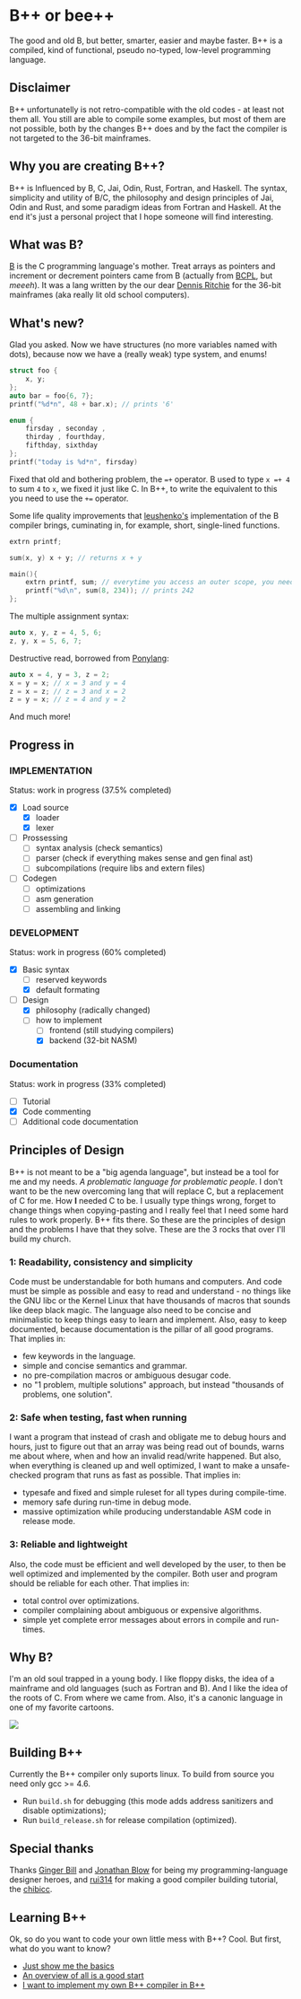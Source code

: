 # B++ or bee++
The good and old B, but better, smarter, easier and maybe faster. B++ is a compiled, kind of functional, pseudo no-typed, low-level programming language.

## Disclaimer
B++ unfortunatelly is not retro-compatible with the old codes - at least not them all. You still are able to compile some examples, but most of them are not possible, both by the changes B++ does and by the fact the compiler is not targeted to the 36-bit mainframes. 

## Why you are creating B++?
B++ is Influenced by B, C, Jai, Odin, Rust, Fortran, and Haskell. The syntax, simplicity and utility of B/C, the philosophy and design principles of Jai, Odin and Rust, and some paradigm ideas from Fortran and Haskell. At the end it's just a personal project that I hope someone will find interesting.

## What was B?
[B](https://en.wikipedia.org/wiki/B_(programming_language)) is the C programming language's mother. Treat arrays as pointers and increment or decrement pointers came from B (actually from [BCPL](https://en.m.wikipedia.org/wiki/BCPL), but _meeeh_). It was a lang written by the our dear [Dennis Ritchie](https://en.wikipedia.org/wiki/Dennis_Ritchie) for the 36-bit mainframes (aka really lit old school computers).

## What's new?
Glad you asked. Now we have structures (no more variables named with dots), because now we have a (really weak) type system, and enums!
```c
struct foo {
    x, y;
};
auto bar = foo{6, 7};
printf("%d*n", 48 + bar.x); // prints '6'

enum {
    firsday , seconday ,
    thirday , fourthday,
    fifthday, sixthday
};
printf("today is %d*n", firsday)
```

Fixed that old and bothering problem, the `=+` operator. B used to type `x =+ 4` to sum `4` to `x`, we fixed it just like C. In B++, to write the equivalent to this you need to use the `+=` operator.

Some life quality improvements that [leushenko's](https://github.com/Leushenko/ybc) implementation of the B compiler brings, cuminating in, for example, short, single-lined functions.
```c
extrn printf;

sum(x, y) x + y; // returns x + y

main(){
    extrn printf, sum; // everytime you access an outer scope, you need to use extrn
    printf("%d\n", sum(8, 234)); // prints 242
};
```

The multiple assignment syntax:
```c
auto x, y, z = 4, 5, 6;
z, y, x = 5, 6, 7;
```

Destructive read, borrowed from [Ponylang](https://github.com/ponylang/ponyc):
```c
auto x = 4, y = 3, z = 2;
x = y = x; // x = 3 and y = 4
z = x = z; // z = 3 and x = 2
z = y = x; // z = 4 and y = 2
```

And much more!

## Progress in
### IMPLEMENTATION
Status: work in progress (37.5% completed)
- [x] Load source
    - [x] loader
    - [x] lexer
- [ ] Prossessing
    - [ ] syntax analysis (check semantics)
    - [ ] parser (check if everything makes sense and gen final ast)
    - [ ] subcompilations (require libs and extern files)
- [ ] Codegen
    - [ ] optimizations
    - [ ] asm generation
    - [ ] assembling and linking
### DEVELOPMENT
Status: work in progress (60% completed)
- [x] Basic syntax
    - [ ] reserved keywords
    - [x] default formating
- [ ] Design
    - [x] philosophy (radically changed)
    - [ ] how to implement
        - [ ] frontend (still studying compilers)
        - [x] backend (32-bit NASM)
### Documentation
Status: work in progress (33% completed)
- [ ] Tutorial
- [x] Code commenting
- [ ] Additional code documentation

## Principles of Design
B++ is not meant to be a "big agenda language", but instead be a tool for me and my needs. *A problematic language for problematic people*. I don't want to be the new overcoming lang that will replace C, but a replacement of C for me. How **I** needed C to be. I usually type things wrong, forget to change things when copying-pasting and I really feel that I need some hard rules to work properly. B++ fits there. So these are the principles of design and the problems I have that they solve. These are the 3 rocks that over I'll build my church.

### 1: Readability, consistency and simplicity
Code must be understandable for both humans and computers. And code must be simple as possible and easy to read and understand - no things like the GNU libc or the Kernel Linux that have thousands of macros that sounds like deep black magic. The language also need to be concise and minimalistic to keep things easy to learn and implement. Also, easy to keep documented, because documentation is the pillar of all good programs. That implies in:
* few keywords in the language.
* simple and concise semantics and grammar.
* no pre-compilation macros or ambiguous desugar code.
* no "1 problem, multiple solutions" approach, but instead "thousands of problems, one solution".

### 2: Safe when testing, fast when running
 I want a program that instead of crash and obligate me to debug hours and hours, just to figure out that an array was being read out of bounds, warns me about where, when and how an invalid read/write happened. But also, when everything is cleaned up and well optimized, I want to make a unsafe-checked program that runs as fast as possible. That implies in:
* typesafe and fixed and simple ruleset for all types during compile-time.
* memory safe during run-time in debug mode.
* massive optimization while producing understandable ASM code in release mode.

### 3: Reliable and lightweight
 Also, the code must be efficient and well developed by the user, to then be well optimized and implemented by the compiler. Both user and program should be reliable for each other. That implies in:
* total control over optimizations.
* compiler complaining about ambiguous or expensive algorithms.
* simple yet complete error messages about errors in compile and run-times.

## Why B?
 I'm an old soul trapped in a young body. I like floppy disks, the idea of a mainframe and old languages (such as Fortran and B). And I like the idea of the roots of C. From where we came from. Also, it's a canonic language in one of my favorite cartoons.

<img src="advanced bee++ coding.gif">

## Building B++
 Currently the B++ compiler only suports linux. To build from source you need only gcc >= 4.6.
* Run `build.sh` for debugging (this mode adds address sanitizers and disable optimizations);
* Run `build_release.sh` for release compilation (optimized).

## Special thanks
 Thanks [Ginger Bill](https://twitter.com/TheGingerBill) and [Jonathan Blow](https://twitter.com/Jonathan_Blow) for being my programming-language designer heroes, and [rui314](https://github.com/rui314) for making a good compiler building tutorial, the [chibicc](https://github.com/rui314/chibicc).

## Learning B++
 Ok, so do you want to code your own little mess with B++? Cool. But first, what do you want to know?
- [Just show me the basics](doc/Tutorial/BASIC.md)
- [An overview of all is a good start](doc/Tutorial/INTERMEDIARY.md)
- [I want to implement my own B++ compiler in B++](doc/Tutorial/ADVANCED.md)